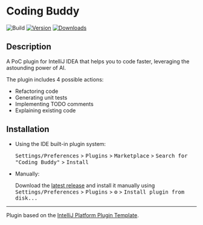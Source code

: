 # Coding Buddy

![Build](https://github.com/notAnElephant/coding-buddy-plugin/workflows/Build/badge.svg)
[![Version](https://img.shields.io/jetbrains/plugin/v/PLUGIN_ID.svg)](https://plugins.jetbrains.com/plugin/22894)
[![Downloads](https://img.shields.io/jetbrains/plugin/d/PLUGIN_ID.svg)](https://plugins.jetbrains.com/plugin/22894)
<!-- Plugin description -->
## Description

A PoC plugin for IntelliJ IDEA that helps you to code faster, leveraging the astounding power of AI.

The plugin includes 4 possible actions:
<ul>
  <li>Refactoring code</li>
  <li>Generating unit tests</li>
  <li>Implementing TODO comments</li>
  <li>Explaining existing code</li>
</ul>
<!-- Plugin description end -->

## Installation

- Using the IDE built-in plugin system:

  <kbd>Settings/Preferences</kbd> > <kbd>Plugins</kbd> > <kbd>Marketplace</kbd> > <kbd>Search for "Coding Buddy"</kbd> >
  <kbd>Install</kbd>
- Manually:

  Download the [latest release](https://github.com/notAnElephant/coding-buddy-plugin/releases/latest) and install it manually using
  <kbd>Settings/Preferences</kbd> > <kbd>Plugins</kbd> > <kbd>⚙️</kbd> > <kbd>Install plugin from disk...</kbd>


---
Plugin based on the [IntelliJ Platform Plugin Template][template].

[template]: https://github.com/JetBrains/intellij-platform-plugin-template
[docs:plugin-description]: https://plugins.jetbrains.com/docs/intellij/plugin-user-experience.html#plugin-description-and-presentation
